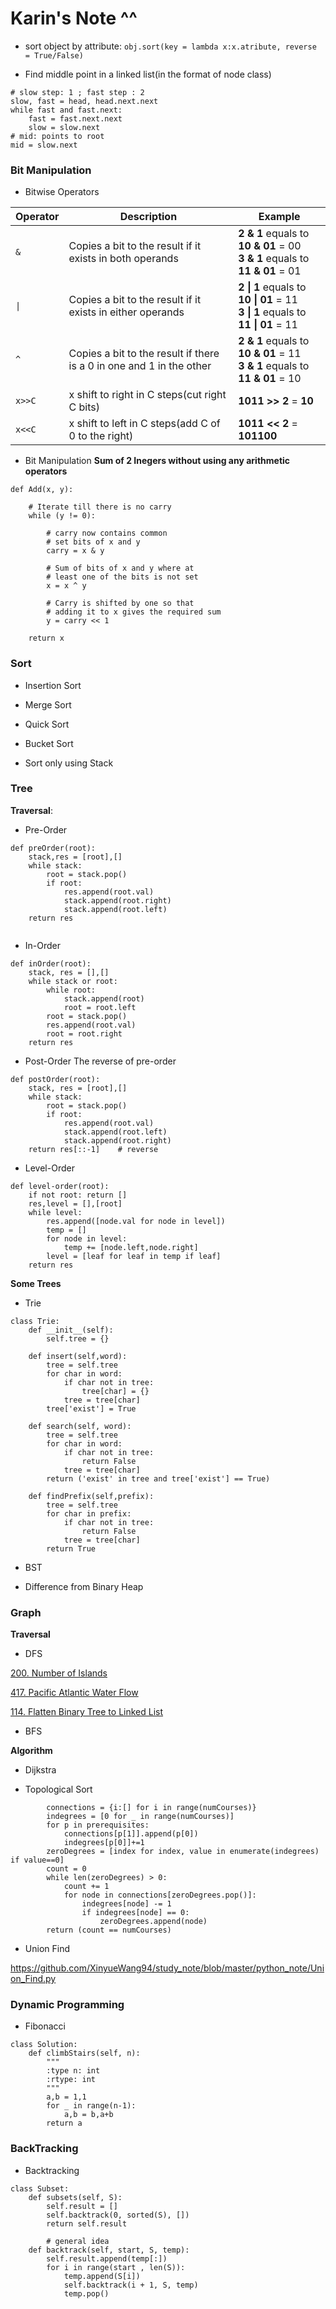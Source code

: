 # Karin's Note ^^

- sort object by attribute:
`obj.sort(key = lambda x:x.atribute, reverse = True/False)`

- Find middle point in a linked list(in the format of node class)
```
# slow step: 1 ; fast step : 2
slow, fast = head, head.next.next
while fast and fast.next:
    fast = fast.next.next
    slow = slow.next
# mid: points to root
mid = slow.next
```

### Bit Manipulation

- Bitwise Operators

Operator| Description | Example 
--------|-------------|--------
`&`     | Copies a bit to the result if it exists in both operands | **2 & 1** equals to **10 & 01** = 00 <br> **3 & 1** equals to **11 & 01** = 01   
`\|`     | Copies a bit to the result if it exists in either operands | **2 \| 1** equals to **10 \| 01** = 11 <br> **3 \| 1** equals to **11 \| 01** = 11   
`^`     | Copies a bit to the result if there is a 0 in one and 1 in the other| **2 & 1** equals to **10 & 01** = 11 <br> **3 & 1** equals to **11 & 01** = 10   
`x>>C`    | x shift to right in C steps(cut right C bits) | **1011 >> 2** = **10**
`x<<C`    | x shift to left in C steps(add C of 0 to the right) | **1011 << 2** = **101100**

- Bit Manipulation
**Sum of 2 Inegers without using any arithmetic operators**
```
def Add(x, y):
 
    # Iterate till there is no carry 
    while (y != 0):
     
        # carry now contains common
        # set bits of x and y
        carry = x & y
 
        # Sum of bits of x and y where at
        # least one of the bits is not set
        x = x ^ y
 
        # Carry is shifted by one so that   
        # adding it to x gives the required sum
        y = carry << 1
     
    return x
```

### Sort

- Insertion Sort

- Merge Sort

- Quick Sort

- Bucket Sort

- Sort only using Stack

### Tree 

**Traversal**:

- Pre-Order
```
def preOrder(root):
    stack,res = [root],[]
    while stack:
        root = stack.pop()
        if root:
            res.append(root.val)
            stack.append(root.right)
            stack.append(root.left)
    return res
            
```

- In-Order
```
def inOrder(root):
    stack, res = [],[]
    while stack or root:
        while root:
            stack.append(root)
            root = root.left
        root = stack.pop()
        res.append(root.val)
        root = root.right
    return res
```

- Post-Order
The reverse of pre-order
```
def postOrder(root):
    stack, res = [root],[]
    while stack:
        root = stack.pop()
        if root:
            res.append(root.val)
            stack.append(root.left)
            stack.append(root.right)
    return res[::-1]    # reverse
```

- Level-Order
```
def level-order(root):
    if not root: return []
    res,level = [],[root]
    while level:
        res.append([node.val for node in level])
        temp = []
        for node in level:
            temp += [node.left,node.right] 
        level = [leaf for leaf in temp if leaf]
    return res
```


**Some Trees**

- Trie
```
class Trie:
    def __init__(self):
        self.tree = {}
        
    def insert(self,word):
        tree = self.tree
        for char in word:
            if char not in tree:
                tree[char] = {}
            tree = tree[char]
        tree['exist'] = True
        
    def search(self, word):
        tree = self.tree
        for char in word:
            if char not in tree:
                return False
            tree = tree[char]
        return ('exist' in tree and tree['exist'] == True)
    
    def findPrefix(self,prefix):
        tree = self.tree
        for char in prefix:
            if char not in tree:
                return False
            tree = tree[char]
        return True
```
- BST

- Difference from Binary Heap

### Graph

**Traversal**

- DFS

 [200. Number of Islands](https://leetcode.com/problems/number-of-islands/description/)
 
 [417. Pacific Atlantic Water Flow](https://leetcode.com/problems/pacific-atlantic-water-flow/description/)
 
 [114. Flatten Binary Tree to Linked List](https://leetcode.com/problems/flatten-binary-tree-to-linked-list/description/)
 

- BFS

**Algorithm**

- Dijkstra

- Topological Sort
```
        connections = {i:[] for i in range(numCourses)}
        indegrees = [0 for _ in range(numCourses)]
        for p in prerequisites:
            connections[p[1]].append(p[0])
            indegrees[p[0]]+=1
        zeroDegrees = [index for index, value in enumerate(indegrees) if value==0]
        count = 0
        while len(zeroDegrees) > 0:
            count += 1
            for node in connections[zeroDegrees.pop()]:
                indegrees[node] -= 1
                if indegrees[node] == 0:
                    zeroDegrees.append(node)
        return (count == numCourses)
```

- Union Find

https://github.com/XinyueWang94/study_note/blob/master/python_note/Union_Find.py



### Dynamic Programming

- Fibonacci 
```
class Solution:
    def climbStairs(self, n):
        """
        :type n: int
        :rtype: int
        """
        a,b = 1,1
        for _ in range(n-1):
            a,b = b,a+b
        return a
```


### BackTracking

- Backtracking
```
class Subset: 
    def subsets(self, S):
        self.result = []
        self.backtrack(0, sorted(S), [])
        return self.result

        # general idea
    def backtrack(self, start, S, temp):
        self.result.append(temp[:])
        for i in range(start , len(S)):
            temp.append(S[i])
            self.backtrack(i + 1, S, temp)
            temp.pop()
```



